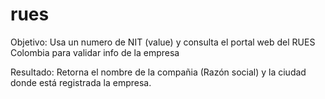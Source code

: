 # rues

Objetivo: Usa un numero de NIT (value) y consulta el portal web del RUES Colombia para validar info de la empresa

Resultado: Retorna el nombre de la compañia (Razón social) y la ciudad donde está registrada la empresa.